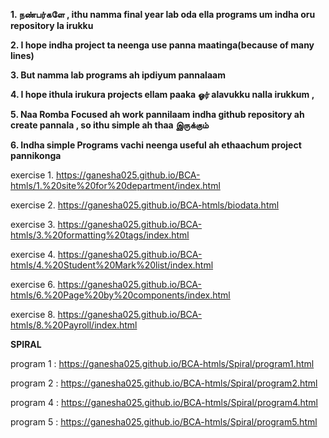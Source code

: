 **1. நண்பர்களே , ithu namma final year lab oda ella programs um indha oru repository la irukku**

**2. I hope indha project ta neenga use panna maatinga(because of many lines)**

**3. But namma lab programs ah ipdiyum pannalaam**

**4. I hope ithula irukura projects ellam paaka ஓர் alavukku nalla irukkum ,**

**5. Naa Romba Focused ah work pannilaam indha github repository ah create pannala , so ithu simple ah thaa இருக்கும்**

**6. Indha simple Programs vachi neenga useful ah ethaachum project pannikonga**


exercise 1. https://ganesha025.github.io/BCA-htmls/1.%20site%20for%20department/index.html

exercise 2. https://ganesha025.github.io/BCA-htmls/biodata.html

exercise 3. https://ganesha025.github.io/BCA-htmls/3.%20formatting%20tags/index.html

exercise 4. https://ganesha025.github.io/BCA-htmls/4.%20Student%20Mark%20list/index.html

exercise 6. https://ganesha025.github.io/BCA-htmls/6.%20Page%20by%20components/index.html

exercise 8. https://ganesha025.github.io/BCA-htmls/8.%20Payroll/index.html



**SPIRAL**

program 1 : https://ganesha025.github.io/BCA-htmls/Spiral/program1.html

program 2 : https://ganesha025.github.io/BCA-htmls/Spiral/program2.html

program 4 : https://ganesha025.github.io/BCA-htmls/Spiral/program4.html

program 5 : https://ganesha025.github.io/BCA-htmls/Spiral/program5.html

